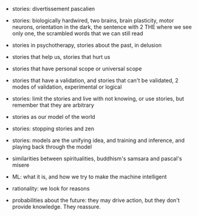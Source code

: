 - stories: divertissement pascalien
- stories: biologically hardwired, two brains, brain plasticity, motor neurons, orientation in the dark, the sentence with 2 THE where we see only one, the scrambled words that we can still read
- stories in psychotherapy, stories about the past, in delusion
- stories that help us, stories that hurt us
- stories that have personal scope or universal scope
- stories that have a validation, and stories that can't be validated, 2 modes of validation, experimental or logical
- stories: limit the stories and live with not knowing, or use stories, but remember that they are arbitrary
- stories as our model of the world
- stories: stopping stories and zen
- stories: models are the unifying idea, and training and inference, and playing back through the model

- similarities between spiritualities, buddhism's samsara and pascal's misere

- ML: what it is, and how we try to make the machine intelligent

- rationality: we look for reasons

- probabilities about the future: they may drive action, but they don't provide knowledge. They reassure.